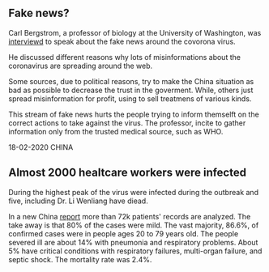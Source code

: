 ## Fake news?

Carl Bergstrom, a professor of biology at the University of Washington, was [interviewd](https://www.npr.org/2020/02/15/806365997/troll-watch-misinformation-around-the-coronavirus?t=1583921178208) to speak about the fake news around the covorona virus. 

He discussed different reasons why lots of misinformations about the coronavirus are spreading around the web.

Some sources, due to political reasons, try to make the China situation as bad as possible to decrease the trust in the goverment. While, others just spread misinformation for profit, using to sell treatmens of various kinds. 

This stream of fake news hurts the people trying to inform themselft on the correct actions to take against the virus. The professor, incite to gather information only from the trusted medical source, such as WHO.

18-02-2020
CHINA
## Almost 2000 healtcare workers were infected

During the highest peak of the virus were infected during the outbreak and five, including Dr. Li Wenliang have diead. 

In a new China [report](http://weekly.chinacdc.cn/en/article/id/e53946e2-c6c4-41e9-9a9b-fea8db1a8f51) more than 72k patients' records are analyzed. The take away is that 80% of the cases were mild. The vast majority, 86.6%, of confirmed cases were in people ages 20 to 79 years old. The people severed ill are about 14% with pneumonia and respiratory problems. About 5% have critical conditions with respiratory failures, multi-organ failure, and septic shock. The mortality rate was 2.4%.
